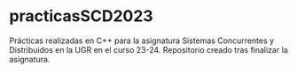 # practicasSCD2023
Prácticas realizadas en C++ para la asignatura Sistemas Concurrentes y Distribuidos en la UGR en el curso 23-24. Repositorio creado tras finalizar la asignatura.

